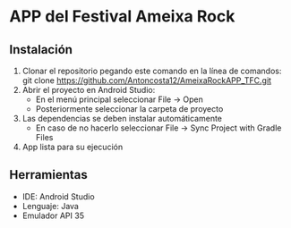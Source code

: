 # APP del Festival Ameixa Rock

## Instalación

1. Clonar el repositorio pegando este comando en la línea de comandos:
   git clone https://github.com/Antoncosta12/AmeixaRockAPP_TFC.git
2. Abrir el proyecto en Android Studio:
   - En el menú principal seleccionar File -> Open
   - Posteriormente seleccionar la carpeta de proyecto
3. Las dependencias se deben instalar automáticamente
   - En caso de no hacerlo seleccionar File -> Sync Project with Gradle Files
4. App lista para su ejecución

## Herramientas

- IDE: Android Studio
- Lenguaje: Java
- Emulador API 35
